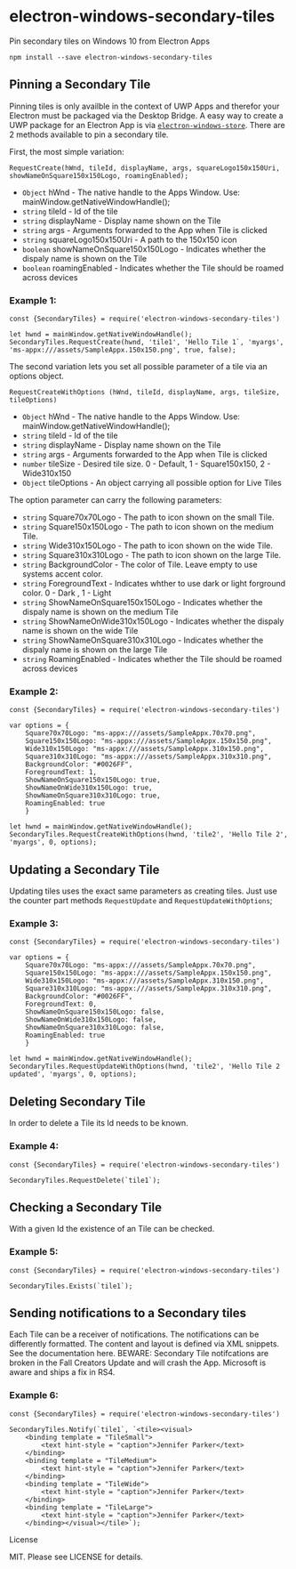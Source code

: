 # electron-windows-secondary-tiles
Pin secondary tiles on Windows 10 from Electron Apps

```
npm install --save electron-windows-secondary-tiles
```

## Pinning a Secondary Tile
Pinning tiles is only availble in the context of UWP Apps and therefor your Electron must be packaged via the Desktop Bridge. A easy way to create a UWP package for an Electron App is via [`electron-windows-store`](https://github.com/felixrieseberg/electron-windows-store).  There are 2 methods available to pin a secondary tile.

First, the most simple variation:
```
RequestCreate(hWnd, tileId, displayName, args, squareLogo150x150Uri, showNameOnSquare150x150Logo, roamingEnabled);
```

* `Object` hWnd - The native handle to the Apps Window. Use: mainWindow.getNativeWindowHandle();
* `string` tileId - Id of the tile
* `string` displayName - Display name shown on the Tile
* `string` args - Arguments forwarded to the App when Tile is clicked
* `string` squareLogo150x150Uri - A path to the 150x150 icon
* `boolean` showNameOnSquare150x150Logo - Indicates whether the dispaly name is shown on the Tile
* `boolean` roamingEnabled - Indicates whether the Tile should be roamed across devices

### Example 1:
```
const {SecondaryTiles} = require('electron-windows-secondary-tiles')

let hwnd = mainWindow.getNativeWindowHandle();
SecondaryTiles.RequestCreate(hwnd, 'tile1', 'Hello Tile 1`, 'myargs', 'ms-appx:///assets/SampleAppx.150x150.png', true, false);
```

The second variation lets you set all possible parameter of a tile via an options object.
```
RequestCreateWithOptions (hWnd, tileId, displayName, args, tileSize, tileOptions)
```

* `Object` hWnd - The native handle to the Apps Window. Use: mainWindow.getNativeWindowHandle();
* `string` tileId - Id of the tile
* `string` displayName - Display name shown on the Tile
* `string` args - Arguments forwarded to the App when Tile is clicked
* `number` tileSize - Desired tile size. 0 - Default, 1 - Square150x150, 2 - Wide310x150
* `Object` tileOptions - An object carrying all possible option for Live Tiles

The option parameter can carry the following parameters:

* `string` Square70x70Logo - The path to icon shown on the small Tile.
* `string` Square150x150Logo - The path to icon shown on the medium Tile.
* `string` Wide310x150Logo - The path to icon shown on the wide Tile.
* `string` Square310x310Logo - The path to icon shown on the large Tile.
* `string` BackgroundColor - The color of Tile. Leave empty to use systems accent color.
* `string` ForegroundText - Indicates whther to use dark or light forground color. 0 - Dark , 1 - Light
* `string` ShowNameOnSquare150x150Logo - Indicates whether the dispaly name is shown on the medium Tile
* `string` ShowNameOnWide310x150Logo - Indicates whether the dispaly name is shown on the wide Tile
* `string` ShowNameOnSquare310x310Logo - Indicates whether the dispaly name is shown on the large Tile
* `string` RoamingEnabled - Indicates whether the Tile should be roamed across devices


### Example 2:
```
const {SecondaryTiles} = require('electron-windows-secondary-tiles')

var options = {
    Square70x70Logo: "ms-appx:///assets/SampleAppx.70x70.png",
    Square150x150Logo: "ms-appx:///assets/SampleAppx.150x150.png",
    Wide310x150Logo: "ms-appx:///assets/SampleAppx.310x150.png",
    Square310x310Logo: "ms-appx:///assets/SampleAppx.310x310.png",
    BackgroundColor: "#0026FF",
    ForegroundText: 1,
    ShowNameOnSquare150x150Logo: true,
    ShowNameOnWide310x150Logo: true,
    ShowNameOnSquare310x310Logo: true,
    RoamingEnabled: true
    }

let hwnd = mainWindow.getNativeWindowHandle();
SecondaryTiles.RequestCreateWithOptions(hwnd, 'tile2', 'Hello Tile 2', 'myargs', 0, options);
```

## Updating a Secondary Tile
Updating tiles uses the exact same parameters as creating tiles. Just use the counter part methods `RequestUpdate` and `RequestUpdateWithOptions`;

### Example 3:

```
const {SecondaryTiles} = require('electron-windows-secondary-tiles')

var options = {
    Square70x70Logo: "ms-appx:///assets/SampleAppx.70x70.png",
    Square150x150Logo: "ms-appx:///assets/SampleAppx.150x150.png",
    Wide310x150Logo: "ms-appx:///assets/SampleAppx.310x150.png",
    Square310x310Logo: "ms-appx:///assets/SampleAppx.310x310.png",
    BackgroundColor: "#0026FF",
    ForegroundText: 0,
    ShowNameOnSquare150x150Logo: false,
    ShowNameOnWide310x150Logo: false,
    ShowNameOnSquare310x310Logo: false,
    RoamingEnabled: true
    }

let hwnd = mainWindow.getNativeWindowHandle();
SecondaryTiles.RequestUpdateWithOptions(hwnd, 'tile2', 'Hello Tile 2 updated', 'myargs', 0, options);
```

## Deleting Secondary Tile
In order to delete a Tile its Id needs to be known.

### Example 4:
```
const {SecondaryTiles} = require('electron-windows-secondary-tiles')

SecondaryTiles.RequestDelete(`tile1`);
```

## Checking a Secondary Tile
With a given Id the existence of an Tile can be checked.

### Example 5:
```
const {SecondaryTiles} = require('electron-windows-secondary-tiles')

SecondaryTiles.Exists(`tile1`);
```

## Sending notifications to a Secondary tiles
Each Tile can be a receiver of notifications. The notifications can be differently formatted. The content and layout is defined via XML snippets. See the documentation here.
BEWARE: Secondary Tile notifcations are broken in the Fall Creators Update and will crash the App. Microsoft is aware and ships a fix in RS4.

### Example 6:
```
const {SecondaryTiles} = require('electron-windows-secondary-tiles')

SecondaryTiles.Notify(`tile1`, `<tile><visual>
    <binding template = "TileSmall">
        <text hint-style = "caption">Jennifer Parker</text>
    </binding>
    <binding template = "TileMedium">
        <text hint-style = "caption">Jennifer Parker</text>
    </binding>
    <binding template = "TileWide">
        <text hint-style = "caption">Jennifer Parker</text>
    </binding>
    <binding template = "TileLarge">
        <text hint-style = "caption">Jennifer Parker</text>
    </binding></visual></tile>`);
```

License

MIT. Please see LICENSE for details.

